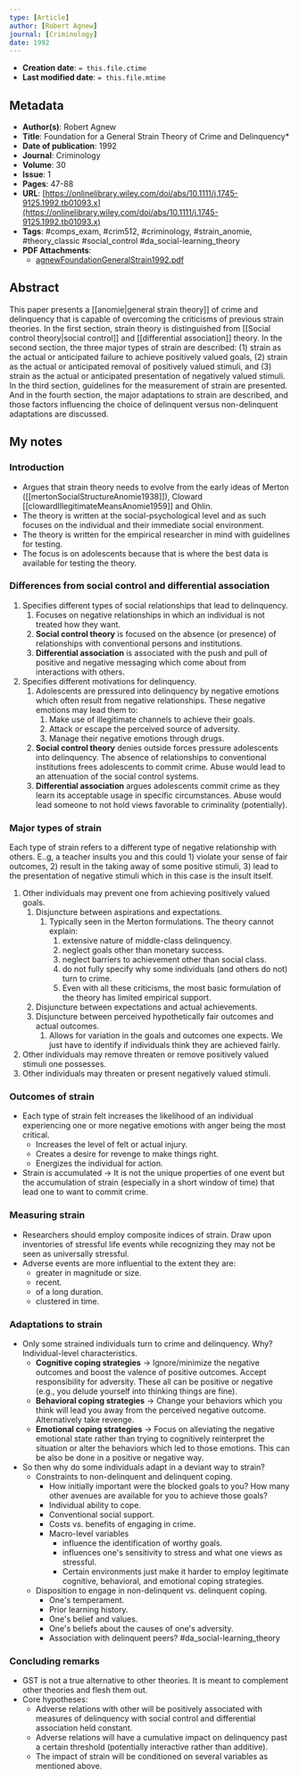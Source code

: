 ```yaml
---
type: [Article]
author: [Robert Agnew]
journal: [Criminology]
date: 1992
---
```


* **Creation date**: `= this.file.ctime`
* **Last modified date**: `= this.file.mtime`

## Metadata

* **Author(s)**: Robert Agnew
* **Title**: Foundation for a General Strain Theory of Crime and Delinquency*
* **Date of publication**: 1992
* **Journal**: Criminology
* **Volume**: 30
* **Issue**: 1
* **Pages**: 47-88
* **URL**: [https://onlinelibrary.wiley.com/doi/abs/10.1111/j.1745-9125.1992.tb01093.x](https://onlinelibrary.wiley.com/doi/abs/10.1111/j.1745-9125.1992.tb01093.x)
* **Tags**: #comps_exam, #crim512, #criminology, #strain_anomie, #theory_classic #social_control #da_social-learning_theory 
* **PDF Attachments**:
  * [agnewFoundationGeneralStrain1992.pdf](zotero://open-pdf/library/items/NX6LNVJ9)

## Abstract

This paper presents a [[anomie|general strain theory]] of crime and delinquency that is capable of overcoming the criticisms of previous strain theories. In the first section, strain theory is distinguished from [[Social control theory|social control]] and [[differential association]] theory. In the second section, the three major types of strain are described: (1) strain as the actual or anticipated failure to achieve positively valued goals, (2) strain as the actual or anticipated removal of positively valued stimuli, and (3) strain as the actual or anticipated presentation of negatively valued stimuli. In the third section, guidelines for the measurement of strain are presented. And in the fourth section, the major adaptations to strain are described, and those factors influencing the choice of delinquent versus non-delinquent adaptations are discussed.

## My notes

### Introduction

* Argues that strain theory needs to evolve from the early ideas of Merton ([[mertonSocialStructureAnomie1938]]), Cloward [[clowardIllegitimateMeansAnomie1959]] and Ohlin.
* The theory is written at the social-psychological level and as such focuses on the individual and their immediate social environment.
* The theory is written for the empirical researcher in mind with guidelines for testing.
* The focus is on adolescents because that is where the best data is available for testing the theory.

### Differences from social control and differential association

1. Specifies different types of social relationships that lead to delinquency.
	1. Focuses on negative relationships in which an individual is not treated how they want.
	2. **Social control theory** is focused on the absence (or presence) of relationships with conventional persons and institutions.
	3. **Differential association** is associated with the push and pull of positive and negative messaging which come about from interactions with others.
2. Specifies different motivations for delinquency.
	1. Adolescents are pressured into delinquency by negative emotions which often result from negative relationships. These negative emotions may lead them to:
		1. Make use of illegitimate channels to achieve their goals.
		2. Attack or escape the perceived source of adversity.
		3. Manage their negative emotions through drugs.
	2. **Social control theory** denies outside forces pressure adolescents into delinquency. The absence of relationships to conventional institutions frees adolescents to commit crime. Abuse would lead to an attenuation of the social control systems.
	3. **Differential association** argues adolescents commit crime as they learn its acceptable usage in specific circumstances. Abuse would lead someone to not hold views favorable to criminality (potentially).

### Major types of strain

Each type of strain refers to a different type of negative relationship with others. E..g, a teacher insults you and this could 1) violate your sense of fair outcomes, 2) result in the taking away of some positive stimuli, 3) lead to the presentation of negative stimuli which in this case is the insult itself.

1. Other individuals may prevent one from achieving positively valued goals.
	1. Disjuncture between aspirations and expectations.
		1. Typically seen in the Merton formulations. The theory cannot explain:
			1. extensive nature of middle-class delinquency.
			2. neglect goals other than monetary success.
			3. neglect barriers to achievement other than social class.
			4. do not fully specify why some individuals (and others do not) turn to crime.
			5. Even with all these criticisms, the most basic formulation of the theory has limited empirical support.
	2. Disjuncture between expectations and actual achievements.
	3. Disjuncture between perceived hypothetically fair outcomes and actual outcomes.
		1. Allows for variation in the goals and outcomes one expects. We just have to identify if individuals think they are achieved fairly.
2. Other individuals may remove threaten or remove positively valued stimuli one possesses.
3. Other individuals may threaten or present negatively valued stimuli.

### Outcomes of strain

* Each type of strain felt increases the likelihood of an individual experiencing one or more negative emotions with anger being the most critical.
	* Increases the level of felt or actual injury.
	* Creates a desire for revenge to make things right.
	* Energizes the individual for action.
* Strain is accumulated -> It is not the unique properties of one event but the accumulation of strain (especially in a short window of time) that lead one to want to commit crime.

### Measuring strain

* Researchers should employ composite indices of strain. Draw upon inventories of stressful life events while recognizing they may not be seen as universally stressful.
* Adverse events are more influential to the extent they are:
	* greater in magnitude or size.
	* recent.
	* of a long duration.
	* clustered in time.

### Adaptations to strain

* Only some strained individuals turn to crime and delinquency. Why? Individual-level characteristics.
	* **Cognitive coping strategies** -> Ignore/minimize the negative outcomes and boost the valence of positive outcomes. Accept responsibility for adversity. These all can be positive or negative (e.g., you delude yourself into thinking things are fine).
	* **Behavioral coping strategies** -> Change your behaviors which you think will lead you away from the perceived negative outcome. Alternatively take revenge.
	* **Emotional coping strategies** -> Focus on alleviating the negative emotional state rather than trying to cognitively reinterpret the situation or alter the behaviors which led to those emotions. This can be also be done in a positive or negative way.
* So then why do some individuals adapt in a deviant way to strain?
	* Constraints to non-delinquent and delinquent coping.
		* How initially important were the blocked goals to you? How many other avenues are available for you to achieve those goals?
		* Individual ability to cope.
		* Conventional social support.
		* Costs vs. benefits of engaging in crime.
		* Macro-level variables
			* influence the identification of worthy goals.
			* influences one's sensitivity to stress and what one views as stressful.
			* Certain environments just make it harder to employ legitimate cognitive, behavioral, and emotional coping strategies.
	* Disposition to engage in non-delinquent vs. delinquent coping.
		* One's temperament.
		* Prior learning history.
		* One's belief and values.
		* One's beliefs about the causes of one's adversity.
		* Association with delinquent peers? #da_social-learning_theory 

### Concluding remarks

* GST is not a true alternative to other theories. It is meant to complement other theories and flesh them out.
* Core hypotheses:
	* Adverse relations with other will be positively associated with measures of delinquency with social control and differential association held constant.
	* Adverse relations will have a cumulative impact on delinquency past a certain threshold (potentially interactive rather than additive).
	* The impact of strain will be conditioned on several variables as mentioned above.